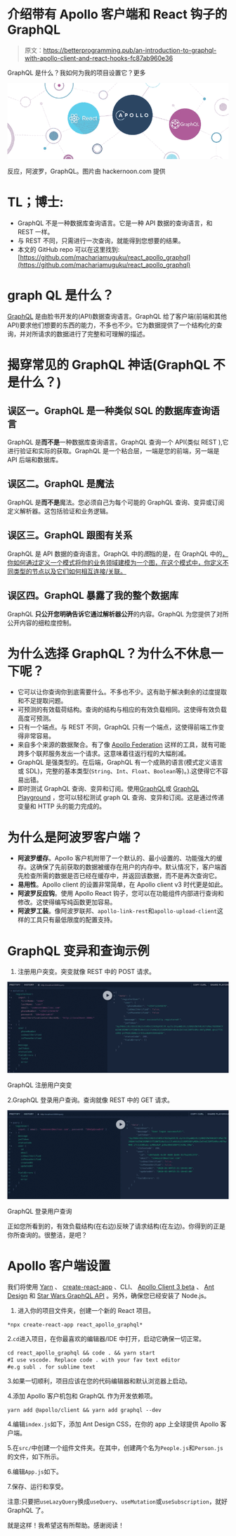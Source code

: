 # 介绍带有 Apollo 客户端和 React 钩子的 GraphQL

> 原文：<https://betterprogramming.pub/an-introduction-to-graphql-with-apollo-client-and-react-hooks-fc87ab960e36>

GraphQL 是什么？我如何为我的项目设置它？更多

![](img/32ff94cc640f084b99839716ab639a27.png)

反应，阿波罗，GraphQL。图片由 hackernoon.com 提供

# TL；博士:

*   GraphQL 不是一种数据库查询语言。它是一种 API 数据的查询语言，和 REST 一样。
*   与 REST 不同，只需进行一次查询，就能得到您想要的结果。
*   本文的 GitHub repo 可以在这里找到:[https://github.com/machariamuguku/react_apollo_graphql](https://github.com/machariamuguku/react_apollo_graphql)

# **graph QL 是什么？**

[GraphQL](https://graphql.org/) 是由脸书开发的(API)数据查询语言。GraphQL 给了客户端(前端和其他 API)要求他们想要的东西的能力，不多也不少。它为数据提供了一个结构化的查询，并对所请求的数据进行了完整和可理解的描述。

# 揭穿常见的 GraphQL 神话(GraphQL 不是什么？)

## 误区一。GraphQL 是一种类似 SQL 的数据库查询语言

GraphQL 是**而不是**一种数据库查询语言。GraphQL 查询一个 API(类似 REST ),它进行验证和实际的获取。GraphQL 是一个粘合层，一端是您的前端，另一端是 API 后端和数据库。

## 误区二。GraphQL 是魔法

GraphQL 是**而不是**魔法。您必须自己为每个可能的 GraphQL 查询、变异或订阅定义解析器。这包括验证和业务逻辑。

## 误区三。GraphQL 跟图有关系

GraphQL 是 API 数据的查询语言。GraphQL 中的*图*指的是，在 GraphQL 中的[，你如何通过定义一个模式将你的业务领域建模为一个图，在这个模式中，你定义不同类型的节点以及它们如何相互连接/关联。](https://graphql.org/learn/thinking-in-graphs/)

## 误区四。GraphQL 暴露了我的整个数据库

GraphQL **只公开您明确告诉它通过解析器公开**的内容。GraphQL 为您提供了对所公开内容的细粒度控制。

# 为什么选择 GraphQL？为什么不休息一下呢？

*   它可以让你查询你到底需要什么。不多也不少。这有助于解决剩余的过度提取和不足提取问题。
*   可预测的有效载荷结构。查询的结构与相应的有效负载相同。这使得有效负载高度可预测。
*   只有一个端点。与 REST 不同，GraphQL 只有一个端点，这使得前端工作变得非常容易。
*   来自多个来源的数据聚合。有了像 [Apollo Federation](https://www.apollographql.com/docs/apollo-server/federation/introduction/) 这样的工具，就有可能跨多个联邦服务发出一个请求。这意味着往返行程的大幅削减。
*   GraphQL 是强类型的。在后端，GraphQL 有一个成熟的语言(模式定义语言或 SDL)，完整的基本类型(`String`、`Int`、`Float`、`Boolean`等)。).这使得它不容易出错。
*   即时测试 GraphQL 查询、变异和订阅。使用[GraphQL](https://github.com/graphql/graphiql)或 [GraphQL Playground](https://github.com/prisma-labs/graphql-playground) ，您可以轻松测试 graph QL 查询、变异和订阅。这是通过传递变量和 HTTP 头的能力完成的。

# 为什么是阿波罗客户端？

*   **阿波罗缓存**。Apollo 客户机附带了一个默认的、最小设置的、功能强大的缓存。这确保了先前获取的数据被缓存在用户的内存中。默认情况下，客户端首先检查所需的数据是否已经在缓存中，并返回该数据，而不是再次查询它。
*   **易用性**。Apollo client 的设置非常简单，在 Apollo client v3 时代更是如此。
*   **阿波罗反应钩**。使用 Apollo React 钩子，您可以在功能组件内部进行查询和修改。这使得编写纯函数更加容易。
*   **阿波罗工装**。像阿波罗联邦、`apollo-link-rest`和`apollo-upload-client`这样的工具只有最低限度的配置支持。

# GraphQL 变异和查询示例

1.  注册用户突变。突变就像 REST 中的 POST 请求。

![](img/acba602948b80dc963cadd3a5789549a.png)

GraphQL 注册用户突变

2.GraphQL 登录用户查询。查询就像 REST 中的 GET 请求。

![](img/ff8f0c510bab81306b5079ab8ec53e7e.png)

GraphQL 登录用户查询

正如您所看到的，有效负载结构(在右边)反映了请求结构(在左边)。你得到的正是你所查询的。很整洁，是吧？

# Apollo 客户端设置

我们将使用 [Yarn](https://yarnpkg.com/) 、 [create-react-app](https://create-react-app.dev/docs/getting-started/) 、CLI、 [Apollo Client 3 beta](https://www.apollographql.com/docs/react/v3.0-beta/get-started/) 、 [Ant Design](https://ant.design/) 和 [Star Wars GraphQL API](https://swapi.graph.cool/) 。另外，确保您已经安装了 Node.js。

1.  进入你的项目文件夹，创建一个新的 React 项目。

```
*npx create-react-app react_apollo_graphql*
```

2.`cd`进入项目，在你最喜欢的编辑器/IDE 中打开，启动它确保一切正常。

```
cd react_apollo_graphql && code . && yarn start 
#I use vscode. Replace code . with your fav text editor
#e.g subl . for sublime text
```

3.如果一切顺利，项目应该在您的代码编辑器和默认浏览器上启动。

4.添加 Apollo 客户机包和 GraphQL 作为开发依赖项。

```
yarn add @apollo/client && yarn add graphql --dev
```

4.编辑`index.js`如下，添加 Ant Design CSS，在你的 app 上全球提供 Apollo 客户端。

5.在`src/`中创建一个组件文件夹。在其中，创建两个名为`People.js`和`Person.js`的文件，如下所示。

6.编辑`App.js`如下。

7.保存、运行和享受。

注意:只要把`useLazyQuery`换成`useQuery`、`useMutation`或`useSubscription`，就好 GraphQL 了。

就是这样！我希望这有所帮助。感谢阅读！